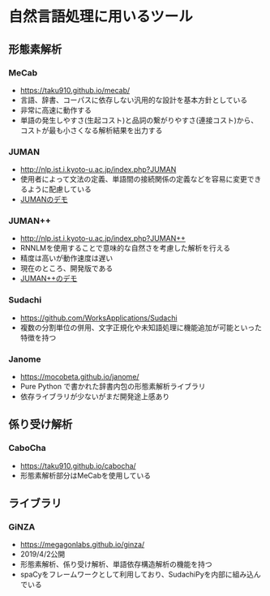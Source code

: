 # 自然言語処理に用いるツール

## 形態素解析

### MeCab

* <https://taku910.github.io/mecab/>
* 言語、辞書、コーパスに依存しない汎用的な設計を基本方針としている
* 非常に高速に動作する
* 単語の発生しやすさ(生起コスト)と品詞の繋がりやすさ(連接コスト)から、コストが最も小さくなる解析結果を出力する

### JUMAN

* <http://nlp.ist.i.kyoto-u.ac.jp/index.php?JUMAN>
* 使用者によって文法の定義、単語間の接続関係の定義などを容易に変更できるように配慮している
* [JUMANのデモ](http://lotus.kuee.kyoto-u.ac.jp/nl-resource/cgi-bin/juman.cgi)

### JUMAN++

* <http://nlp.ist.i.kyoto-u.ac.jp/index.php?JUMAN++>
* RNNLMを使用することで意味的な自然さを考慮した解析を行える
* 精度は高いが動作速度は遅い
* 現在のところ、開発版である
* [JUMAN++のデモ](http://tulip.kuee.kyoto-u.ac.jp/demo/jumanpp_lattice)

### Sudachi

* <https://github.com/WorksApplications/Sudachi>
* 複数の分割単位の併用、文字正規化や未知語処理に機能追加が可能といった特徴を持つ

### Janome
* <https://mocobeta.github.io/janome/>
* Pure Python で書かれた辞書内包の形態素解析ライブラリ
* 依存ライブラリが少ないがまだ開発途上感あり

## 係り受け解析

### CaboCha

* <https://taku910.github.io/cabocha/>
* 形態素解析部分はMeCabを使用している

## ライブラリ

### GiNZA

* <https://megagonlabs.github.io/ginza/>
* 2019/4/2公開
* 形態素解析、係り受け解析、単語依存構造解析の機能を持つ
* spaCyをフレームワークとして利用しており、SudachiPyを内部に組み込んでいる
